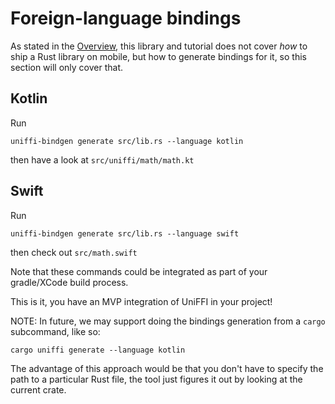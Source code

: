 # Foreign-language bindings

As stated in the [Overview](../Overview.md), this library and tutorial does not cover *how* to ship a Rust library on mobile, but how to generate bindings for it, so this section will only cover that.

## Kotlin

Run
```
uniffi-bindgen generate src/lib.rs --language kotlin
```
then have a look at `src/uniffi/math/math.kt`

## Swift

Run
```
uniffi-bindgen generate src/lib.rs --language swift
```
then check out `src/math.swift`

Note that these commands could be integrated as part of your gradle/XCode build process.

This is it, you have an MVP integration of UniFFI in your project!

NOTE: In future, we may support doing the bindings generation from a `cargo` subcommand,
like so:

```
cargo uniffi generate --language kotlin
```

The advantage of this approach would be that you don't have to specify the path
to a particular Rust file, the tool just figures it out by looking at the current
crate.
